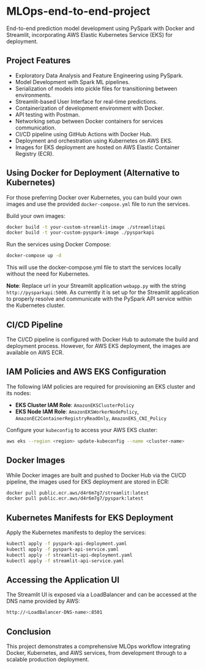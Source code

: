 # MLOps-end-to-end-project

End-to-end prediction model development using PySpark with Docker and Streamlit, incorporating AWS Elastic Kubernetes Service (EKS) for deployment.

## Project Features

- Exploratory Data Analysis and Feature Engineering using PySpark.
- Model Development with Spark ML pipelines.
- Serialization of models into pickle files for transitioning between environments.
- Streamlit-based User Interface for real-time predictions.
- Containerization of development environment with Docker.
- API testing with Postman.
- Networking setup between Docker containers for services communication.
- CI/CD pipeline using GitHub Actions with Docker Hub.
- Deployment and orchestration using Kubernetes on AWS EKS.
- Images for EKS deployment are hosted on AWS Elastic Container Registry (ECR).

## Using Docker for Deployment (Alternative to Kubernetes)

For those preferring Docker over Kubernetes, you can build your own images and use the provided `docker-compose.yml` file to run the services.

Build your own images:

```bash
docker build -t your-custom-streamlit-image ./streamlitapi
docker build -t your-custom-pyspark-image ./pysparkapi
```
Run the services using Docker Compose:

```bash
docker-compose up -d
```

This will use the docker-compose.yml file to start the services locally without the need for Kubernetes.

**Note**: Replace url in your Streamlit application `webapp.py` with the string `http://pysparkapi:5000`. As currently it is set up for the Streamlit application to properly resolve and communicate with the PySpark API service within the Kubernetes cluster.

## CI/CD Pipeline

The CI/CD pipeline is configured with Docker Hub to automate the build and deployment process. However, for AWS EKS deployment, the images are available on AWS ECR.

## IAM Policies and AWS EKS Configuration

The following IAM policies are required for provisioning an EKS cluster and its nodes:

- **EKS Cluster IAM Role**: `AmazonEKSClusterPolicy`
- **EKS Node IAM Role**: `AmazonEKSWorkerNodePolicy`, `AmazonEC2ContainerRegistryReadOnly`, `AmazonEKS_CNI_Policy`

Configure your `kubeconfig` to access your AWS EKS cluster:

```bash
aws eks --region <region> update-kubeconfig --name <cluster-name>
```
## Docker Images
While Docker images are built and pushed to Docker Hub via the CI/CD pipeline, the images used for EKS deployment are stored in ECR:

```bash
docker pull public.ecr.aws/d4r6m7g7/streamlit:latest
docker pull public.ecr.aws/d4r6m7g7/pyspark:latest
```
## Kubernetes Manifests for EKS Deployment
Apply the Kubernetes manifests to deploy the services:

```bash
kubectl apply -f pyspark-api-deployment.yaml
kubectl apply -f pyspark-api-service.yaml
kubectl apply -f streamlit-api-deployment.yaml
kubectl apply -f streamlit-api-service.yaml
```

## Accessing the Application UI
The Streamlit UI is exposed via a LoadBalancer and can be accessed at the DNS name provided by AWS:

```bash
http://<LoadBalancer-DNS-name>:8501
```
## Conclusion
This project demonstrates a comprehensive MLOps workflow integrating Docker, Kubernetes, and AWS services, from development through to a scalable production deployment.

